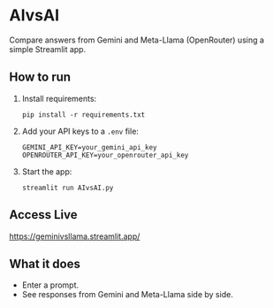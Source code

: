 # AIvsAI

Compare answers from Gemini and Meta-Llama (OpenRouter) using a simple Streamlit app.

## How to run

1. Install requirements:
   ```
   pip install -r requirements.txt
   ```

2. Add your API keys to a `.env` file:
   ```
   GEMINI_API_KEY=your_gemini_api_key
   OPENROUTER_API_KEY=your_openrouter_api_key
   ```

3. Start the app:
   ```
   streamlit run AIvsAI.py
   ```

## Access Live

https://geminivsllama.streamlit.app/

## What it does

- Enter a prompt.
- See responses from Gemini and Meta-Llama side by side.
